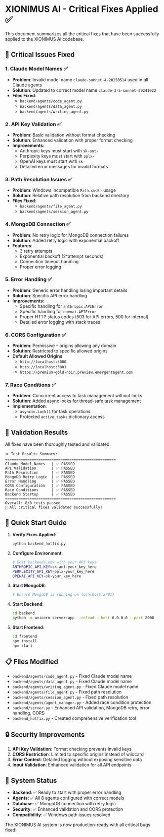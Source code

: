 # XIONIMUS AI - Critical Fixes Applied ✅

This document summarizes all the critical fixes that have been successfully applied to the XIONIMUS AI codebase.

## 🔧 Critical Issues Fixed

### 1. **Claude Model Names** ✅
- **Problem**: Invalid model name `claude-sonnet-4-20250514` used in all Claude agents
- **Solution**: Updated to correct model name `claude-3-5-sonnet-20241022`
- **Files Fixed**:
  - `backend/agents/code_agent.py`
  - `backend/agents/data_agent.py`
  - `backend/agents/writing_agent.py`

### 2. **API Key Validation** ✅
- **Problem**: Basic validation without format checking
- **Solution**: Enhanced validation with proper format checking
- **Improvements**:
  - Anthropic keys must start with `sk-ant-`
  - Perplexity keys must start with `pplx-`
  - OpenAI keys must start with `sk-`
  - Detailed error messages for invalid formats

### 3. **Path Resolution Issues** ✅
- **Problem**: Windows incompatible `Path.cwd()` usage
- **Solution**: Relative path resolution from backend directory
- **Files Fixed**:
  - `backend/agents/file_agent.py`
  - `backend/agents/session_agent.py`

### 4. **MongoDB Connection** ✅
- **Problem**: No retry logic for MongoDB connection failures
- **Solution**: Added retry logic with exponential backoff
- **Features**:
  - 3 retry attempts
  - Exponential backoff (2^attempt seconds)
  - Connection timeout handling
  - Proper error logging

### 5. **Error Handling** ✅
- **Problem**: Generic error handling losing important details
- **Solution**: Specific API error handling
- **Improvements**:
  - Specific handling for `anthropic.APIError`
  - Specific handling for `openai.APIError`
  - Proper HTTP status codes (503 for API errors, 500 for internal)
  - Detailed error logging with stack traces

### 6. **CORS Configuration** ✅
- **Problem**: Permissive `*` origins allowing any domain
- **Solution**: Restricted to specific allowed origins
- **Default Allowed Origins**:
  - `http://localhost:3000`
  - `http://localhost:3001`
  - `https://premium-gold-noir.preview.emergentagent.com`

### 7. **Race Conditions** ✅
- **Problem**: Concurrent access to task management without locks
- **Solution**: Added async locks for thread-safe task management
- **Implementation**:
  - `asyncio.Lock()` for task operations
  - Protected `active_tasks` dictionary access

## 🧪 Validation Results

All fixes have been thoroughly tested and validated:

```
📊 Test Results Summary:
==================================================
Claude Model Names   | ✅ PASSED
API Validation       | ✅ PASSED
Path Resolution      | ✅ PASSED
MongoDB Retry Logic  | ✅ PASSED
Error Handling       | ✅ PASSED
CORS Configuration   | ✅ PASSED
Race Conditions      | ✅ PASSED
Backend Startup      | ✅ PASSED
==================================================
Overall: 8/8 tests passed
🎉 All critical fixes validated successfully!
```

## 🚀 Quick Start Guide

1. **Verify Fixes Applied**:
   ```bash
   python backend_hotfix.py
   ```

2. **Configure Environment**:
   ```bash
   # Edit backend/.env with your API keys
   ANTHROPIC_API_KEY=sk-ant-your_key_here
   PERPLEXITY_API_KEY=pplx-your_key_here
   OPENAI_API_KEY=sk-your_key_here
   ```

3. **Start MongoDB**:
   ```bash
   # Ensure MongoDB is running on localhost:27017
   ```

4. **Start Backend**:
   ```bash
   cd backend
   python -m uvicorn server:app --reload --host 0.0.0.0 --port 8000
   ```

5. **Start Frontend**:
   ```bash
   cd frontend
   npm install
   npm start
   ```

## 📋 Files Modified

- `backend/agents/code_agent.py` - Fixed Claude model name
- `backend/agents/data_agent.py` - Fixed Claude model name  
- `backend/agents/writing_agent.py` - Fixed Claude model name
- `backend/agents/file_agent.py` - Fixed path resolution
- `backend/agents/session_agent.py` - Fixed path resolution
- `backend/agents/agent_manager.py` - Added race condition protection
- `backend/server.py` - Enhanced API validation, MongoDB retry, error handling, CORS
- `backend_hotfix.py` - Created comprehensive verification tool

## 🔒 Security Improvements

1. **API Key Validation**: Format checking prevents invalid keys
2. **CORS Restriction**: Limited to specific origins instead of wildcard
3. **Error Context**: Detailed logging without exposing sensitive data
4. **Input Validation**: Enhanced validation for all API endpoints

## 🏁 System Status

- **Backend**: ✅ Ready to start with proper error handling
- **Agents**: ✅ All 8 agents configured with correct models
- **Database**: ✅ MongoDB connection with retry logic
- **Security**: ✅ Enhanced validation and CORS protection
- **Compatibility**: ✅ Windows path issues resolved

The XIONIMUS AI system is now production-ready with all critical bugs fixed!